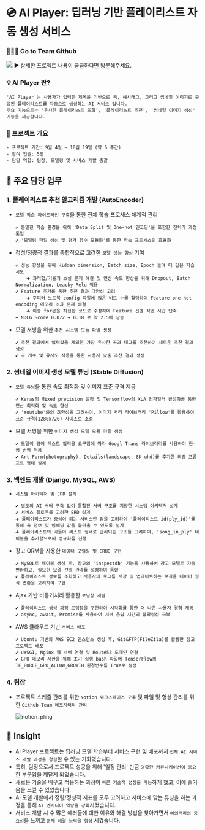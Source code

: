 # 💿 AI Player: 딥러닝 기반 플레이리스트 자동 생성 서비스
### 🧑‍🤝‍🧑 Go to Team Github
[<img src="https://img.shields.io/badge/AIPlayer_Pling-000000?style=flat-square&logo=github&logoColor=white"/>](https://github.com/pulpo125/AIPlayer_Pling.git) ▶️ 상세한 프로젝트 내용이 궁금하다면 방문해주세요.

### 💡 AI Player 란?
```
'AI Player'는 사용자가 입력한 제목을 기반으로 곡, 해시태그, 그리고 썸네일 이미지로 구성된 플레이리스트를 자동으로 생성하는 AI 서비스 입니다.
주요 기능으로는 '유사한 플레이리스트 조회', '플레이리스트 추천', '썸네일 이미지 생성' 기능을 제공합니다.
```    

### 📂 프로젝트 개요
```
- 프로젝트 기간: 9월 4일 ~ 10월 19일 (약 6 주간)
- 참여 인원: 5명
- 담당 역할: 팀장, 모델링 및 서비스 개발 총괄
```

## 🙋 주요 담당 업무

### 1. 플레이리스트 추천 알고리즘 개발 (AutoEncoder)
- `모델 학습 파이프라인 구축`을 통한 전체 학습 프로세스 체계적 관리
    ```
    ✔️ 동일한 학습 환경을 위해 'Data Split 및 One-hot 인코딩'을 포함한 전처리 과정 통일
    ✔️ '모델링 파일 생성 및 평가 함수 모듈화'를 통한 학습 프로세스의 효율화 
    ```
- 정성/정량적 결과를 종합적으로 고려한 `모델 성능 향상` 기여
    ```
    ✔️ 성능 향상을 위해 Hidden dimension, Batch size, Epoch 늘려 더 깊은 학습 시도
        ➕ 과적합/기울기 소실 문제 해결 및 연산 속도 향상을 위해 Dropout, Batch Normalization, Leacky Relu 적용
    ✔️ Feature 추가를 통한 추천 결과 다양성 고려
        ➕ 주피터 노트북 config 파일에 많은 비트 수를 할당하여 Feature one-hot encoding 메모리 초과 문제 해결
        ➕ 이중 for문을 차집합 코드로 수정하여 Feature 선별 작업 시간 단축
    ➡️ NDCG Score 0.072 → 0.18 로 약 2.5배 상승 
    ```
- 모델 서빙을 위한 `추천 시스템 모듈 파일 생성`
    ```
    ✔️ 추천 결과에서 입력값을 제외한 가장 유사한 곡과 태그를 추천하여 새로운 추천 결과 생성
    ✔️ 곡 개수 및 유사도 적용을 통한 사용자 맞춤 추천 결과 생성
    ```
### 2.  썸네일 이미지 생성 모델 튜닝 (Stable Diffusion)
- `모델 튜닝`을 통한 속도 최적화 및 이미지 표준 규격 제공
    ```
    ✔️ Keras의 Mixed precision 설정 및 Tensorflow의 XLA 컴파일러 활성화를 통한 연산 최적화 및 속도 향상
    ✔️ 'Youtube'와의 호환성을 고려하여, 이미지 처리 라이브러리 'Pillow'를 활용하여 표준 규격(1280x720) 사이즈로 조정
    ```
- 모델 서빙을 위한 `이미지 생성 모델 모듈 파일 생성`
    ```
    ✔️ 모델이 영어 텍스트 입력을 요구함에 따라 Googl Trans 라이브러리를 사용하여 한-영 번역 적용
    ✔️ Art Form(photography), Details(landscape, 8K uhd)를 추가한 최종 프롬프트 형태 설계
    ```
### 3.  백엔드 개발 (Django, MySQL, AWS)
- `시스템 아키텍처 및 ERD 설계`
    ```
    ✔️ 별도의 AI 서버 구축 없이 통합된 서버 구조를 지향한 시스템 아키텍처 설계
    ✔️ 서비스 플로우를 고려한 ERD 설계
    ➕ 플레이리스트가 중심이 되는 서비스인 점을 고려하여 '플레이리스트 id(ply_id)'를 통해 곡 정보 및 임베딩 값을 불러올 수 있도록 설계
    ➕ 플레이리스트의 곡들이 리스트 형태로 관리되는 구조를 고려하여, 'song_in_ply' 테이블을 추가함으로써 정규화를 진행
    ```
- 장고 ORM을 사용한 `데이터 모델링 및 CRUD 구현`
    ```
    ✔️ MySQL로 테이블 생성 후, 장고의 'inspectdb' 기능을 사용하여 장고 모델로 자동 변환하고, 필요한 모델 간의 관계를 설정하여 통합
    ✔️ 플레이리스트 정보를 조회하고 사용자의 로그를 저장 및 업데이트하는 로직을 데이터 형식 변환을 고려하여 구현
    ```
- Ajax 기반 비동기처리 활용한 `로딩창 개발`
    ```
    ✔️ 플레이리스트 생성 과정 로딩창을 구현하여 시각화를 통한 더 나은 사용자 경험 제공
    ✔️ async, await, Promise를 사용하여 서버 응답 시간의 불확실성 극복
    ```
- AWS 클라우드 기반 `서비스 배포`
    ```
    ✔️ Ubuntu 기반의 AWS EC2 인스턴스 생성 후, Git&FTP(FileZila)를 활용한 장고 프로젝트 배포
    ✔️ uWSGI, Nginx 웹 서버 연결 및 Route53 도메인 연결
    ✔️ GPU 메모리 제한을 위해 초기 실행 bash 파일에 TensorFlow의 TF_FORCE_GPU_ALLOW_GROWTH 환경변수를 True로 설정
    ```
### 4. 팀장
- 프로젝트 스케줄 관리를 위한 `Notion 워크스페이스 구축` 및 파일 및 형상 관리를 위한 `Github Team 레포지터리 관리`

    ![notion_pling](https://github.com/pulpo125/portfolio/assets/118874524/63e48985-16ba-4fae-a1a6-71feebea93a5)

## 👀 Insight
- AI Player 프로젝트는 딥러닝 모델 학습부터 서비스 구현 및 배포까지 `전체 AI 서비스 개발 과정을 경험`할 수 있는 기회였습니다.
- 특히, 팀장으로서 프로젝트 성공을 위해 '일정 관리' 만큼 `명확한 커뮤니케이션이 중요`한 부분임을 깨닫게 되었습니다.
- 새로운 기술을 배우고 적용하는 과정이 `빠른 기술적 성장을 가능`하게 했고, 이에 즐거움을 느낄 수 있었습니다.
- AI 모델 개발에서 정량/정성적 지표를 모두 고려하고 서비스에 맞는 튜닝을 하는 과정을 통해 `AI 엔지니어 역량을 강화`시켰습니다.
- 서비스 개발 시 수 많은 에러들에 대한 이유와 해결 방법을 찾아가면서 `예외처리의 중요성`을 느끼고 `문제 해결 능력을 향상` 시켰습니다.

